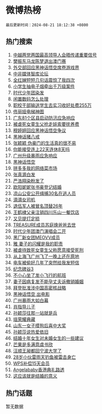 # 微博热榜

`最后更新时间：2024-08-21 18:12:38 +0800`

## 热门搜索

1. [中越两党两国最高领导人会晤传递重要信号](https://m.weibo.cn/search?containerid=100103type%3D1%26t%3D10%26q%3D%23%E4%B8%AD%E8%B6%8A%E4%B8%A4%E5%85%9A%E4%B8%A4%E5%9B%BD%E6%9C%80%E9%AB%98%E9%A2%86%E5%AF%BC%E4%BA%BA%E4%BC%9A%E6%99%A4%E4%BC%A0%E9%80%92%E9%87%8D%E8%A6%81%E4%BF%A1%E5%8F%B7%23&stream_entry_id=51&isnewpage=1&extparam=seat%3D1%26filter_type%3Drealtimehot%26stream_entry_id%3D51%26c_type%3D51%26q%3D%2523%25E4%25B8%25AD%25E8%25B6%258A%25E4%25B8%25A4%25E5%2585%259A%25E4%25B8%25A4%25E5%259B%25BD%25E6%259C%2580%25E9%25AB%2598%25E9%25A2%2586%25E5%25AF%25BC%25E4%25BA%25BA%25E4%25BC%259A%25E6%2599%25A4%25E4%25BC%25A0%25E9%2580%2592%25E9%2587%258D%25E8%25A6%2581%25E4%25BF%25A1%25E5%258F%25B7%2523%26pos%3D0%26dgr%3D0%26cate%3D10103%26display_time%3D1724235157%26pre_seqid%3D172423515731502280878)
1. [樊振东马龙陈梦退出澳门赛](https://m.weibo.cn/search?containerid=100103type%3D1%26t%3D10%26q%3D%23%E6%A8%8A%E6%8C%AF%E4%B8%9C%E9%A9%AC%E9%BE%99%E9%99%88%E6%A2%A6%E9%80%80%E5%87%BA%E6%BE%B3%E9%97%A8%E8%B5%9B%23&stream_entry_id=31&isnewpage=1&extparam=seat%3D1%26stream_entry_id%3D31%26band_rank%3D1%26c_type%3D31%26lcate%3D5001%26filter_type%3Drealtimehot%26cate%3D5001%26pos%3D0%26q%3D%2523%25E6%25A8%258A%25E6%258C%25AF%25E4%25B8%259C%25E9%25A9%25AC%25E9%25BE%2599%25E9%2599%2588%25E6%25A2%25A6%25E9%2580%2580%25E5%2587%25BA%25E6%25BE%25B3%25E9%2597%25A8%25E8%25B5%259B%2523%26flag%3D2%26dgr%3D0%26realpos%3D1%26display_time%3D1724235157%26pre_seqid%3D172423515731502280878)
1. [外交部回应黑神话悟空席卷游戏界](https://m.weibo.cn/search?containerid=100103type%3D1%26t%3D10%26q%3D%23%E5%A4%96%E4%BA%A4%E9%83%A8%E5%9B%9E%E5%BA%94%E9%BB%91%E7%A5%9E%E8%AF%9D%E6%82%9F%E7%A9%BA%E5%B8%AD%E5%8D%B7%E6%B8%B8%E6%88%8F%E7%95%8C%23&stream_entry_id=31&isnewpage=1&extparam=seat%3D1%26stream_entry_id%3D31%26band_rank%3D2%26c_type%3D31%26lcate%3D5001%26filter_type%3Drealtimehot%26cate%3D5001%26pos%3D1%26q%3D%2523%25E5%25A4%2596%25E4%25BA%25A4%25E9%2583%25A8%25E5%259B%259E%25E5%25BA%2594%25E9%25BB%2591%25E7%25A5%259E%25E8%25AF%259D%25E6%2582%259F%25E7%25A9%25BA%25E5%25B8%25AD%25E5%258D%25B7%25E6%25B8%25B8%25E6%2588%258F%25E7%2595%258C%2523%26flag%3D2%26dgr%3D0%26realpos%3D2%26display_time%3D1724235157%26pre_seqid%3D172423515731502280878)
1. [中非媒体智库论坛](https://m.weibo.cn/search?containerid=100103type%3D1%26t%3D10%26q%3D%23%E4%B8%AD%E9%9D%9E%E5%AA%92%E4%BD%93%E6%99%BA%E5%BA%93%E8%AE%BA%E5%9D%9B%23&stream_entry_id=31&isnewpage=1&extparam=seat%3D1%26stream_entry_id%3D31%26band_rank%3D3%26c_type%3D31%26lcate%3D5001%26filter_type%3Drealtimehot%26cate%3D5001%26pos%3D2%26q%3D%2523%25E4%25B8%25AD%25E9%259D%259E%25E5%25AA%2592%25E4%25BD%2593%25E6%2599%25BA%25E5%25BA%2593%25E8%25AE%25BA%25E5%259D%259B%2523%26flag%3D0%26dgr%3D0%26realpos%3D3%26display_time%3D1724235157%26pre_seqid%3D172423515731502280878)
1. [全红婵短短几句话震惊了我四次](https://m.weibo.cn/search?containerid=100103type%3D1%26t%3D10%26q%3D%23%E5%85%A8%E7%BA%A2%E5%A9%B5%E7%9F%AD%E7%9F%AD%E5%87%A0%E5%8F%A5%E8%AF%9D%E9%9C%87%E6%83%8A%E4%BA%86%E6%88%91%E5%9B%9B%E6%AC%A1%23&stream_entry_id=31&isnewpage=1&extparam=seat%3D1%26stream_entry_id%3D31%26band_rank%3D4%26c_type%3D31%26lcate%3D5001%26filter_type%3Drealtimehot%26cate%3D5001%26pos%3D3%26q%3D%2523%25E5%2585%25A8%25E7%25BA%25A2%25E5%25A9%25B5%25E7%259F%25AD%25E7%259F%25AD%25E5%2587%25A0%25E5%258F%25A5%25E8%25AF%259D%25E9%259C%2587%25E6%2583%258A%25E4%25BA%2586%25E6%2588%2591%25E5%259B%259B%25E6%25AC%25A1%2523%26flag%3D1%26dgr%3D0%26realpos%3D4%26display_time%3D1724235157%26pre_seqid%3D172423515731502280878)
1. [小学生抽电子烟牵出千万级案件](https://m.weibo.cn/search?containerid=100103type%3D1%26t%3D10%26q%3D%23%E5%B0%8F%E5%AD%A6%E7%94%9F%E6%8A%BD%E7%94%B5%E5%AD%90%E7%83%9F%E7%89%B5%E5%87%BA%E5%8D%83%E4%B8%87%E7%BA%A7%E6%A1%88%E4%BB%B6%23&stream_entry_id=31&isnewpage=1&extparam=seat%3D1%26stream_entry_id%3D31%26band_rank%3D5%26c_type%3D31%26lcate%3D5001%26filter_type%3Drealtimehot%26cate%3D5001%26pos%3D4%26q%3D%2523%25E5%25B0%258F%25E5%25AD%25A6%25E7%2594%259F%25E6%258A%25BD%25E7%2594%25B5%25E5%25AD%2590%25E7%2583%259F%25E7%2589%25B5%25E5%2587%25BA%25E5%258D%2583%25E4%25B8%2587%25E7%25BA%25A7%25E6%25A1%2588%25E4%25BB%25B6%2523%26flag%3D0%26dgr%3D0%26realpos%3D5%26display_time%3D1724235157%26pre_seqid%3D172423515731502280878)
1. [时代少年团染发](https://m.weibo.cn/search?containerid=100103type%3D1%26t%3D10%26q%3D%E6%97%B6%E4%BB%A3%E5%B0%91%E5%B9%B4%E5%9B%A2%E6%9F%93%E5%8F%91&stream_entry_id=31&isnewpage=1&extparam=seat%3D1%26stream_entry_id%3D31%26band_rank%3D6%26c_type%3D31%26lcate%3D5001%26filter_type%3Drealtimehot%26cate%3D5001%26pos%3D5%26q%3D%25E6%2597%25B6%25E4%25BB%25A3%25E5%25B0%2591%25E5%25B9%25B4%25E5%259B%25A2%25E6%259F%2593%25E5%258F%2591%26flag%3D1%26dgr%3D0%26realpos%3D6%26display_time%3D1724235157%26pre_seqid%3D172423515731502280878)
1. [闲置数码怎么处理](https://m.weibo.cn/search?containerid=100103type%3D1%26t%3D10%26q%3D%23%E9%97%B2%E7%BD%AE%E6%95%B0%E7%A0%81%E6%80%8E%E4%B9%88%E5%A4%84%E7%90%86%23&stream_entry_id=31&isnewpage=1&extparam=seat%3D1%26stream_entry_id%3D31%26band_rank%3D7%26is_ad_pos%3D1%26lcate%3D5001%26filter_type%3Drealtimehot%26pos%3D6%26c_type%3D31%26q%3D%2523%25E9%2597%25B2%25E7%25BD%25AE%25E6%2595%25B0%25E7%25A0%2581%25E6%2580%258E%25E4%25B9%2588%25E5%25A4%2584%25E7%2590%2586%2523%26cate%3D5001%26dgr%3D0%26adid%3D250820%26display_time%3D1724235157%26pre_seqid%3D172423515731502280878)
1. [职校干部输送学生去实习收好处费255万](https://m.weibo.cn/search?containerid=100103type%3D1%26t%3D10%26q%3D%23%E8%81%8C%E6%A0%A1%E5%B9%B2%E9%83%A8%E8%BE%93%E9%80%81%E5%AD%A6%E7%94%9F%E5%8E%BB%E5%AE%9E%E4%B9%A0%E6%94%B6%E5%A5%BD%E5%A4%84%E8%B4%B9255%E4%B8%87%23&stream_entry_id=31&isnewpage=1&extparam=seat%3D1%26stream_entry_id%3D31%26band_rank%3D7%26c_type%3D31%26lcate%3D5001%26filter_type%3Drealtimehot%26cate%3D5001%26pos%3D7%26q%3D%2523%25E8%2581%258C%25E6%25A0%25A1%25E5%25B9%25B2%25E9%2583%25A8%25E8%25BE%2593%25E9%2580%2581%25E5%25AD%25A6%25E7%2594%259F%25E5%258E%25BB%25E5%25AE%259E%25E4%25B9%25A0%25E6%2594%25B6%25E5%25A5%25BD%25E5%25A4%2584%25E8%25B4%25B9255%25E4%25B8%2587%2523%26flag%3D1%26dgr%3D0%26realpos%3D7%26display_time%3D1724235157%26pre_seqid%3D172423515731502280878)
1. [佟丽娅电梯神图](https://m.weibo.cn/search?containerid=100103type%3D1%26t%3D10%26q%3D%23%E4%BD%9F%E4%B8%BD%E5%A8%85%E7%94%B5%E6%A2%AF%E7%A5%9E%E5%9B%BE%23&stream_entry_id=31&isnewpage=1&extparam=seat%3D1%26stream_entry_id%3D31%26band_rank%3D8%26c_type%3D31%26lcate%3D5001%26filter_type%3Drealtimehot%26cate%3D5001%26pos%3D8%26q%3D%2523%25E4%25BD%259F%25E4%25B8%25BD%25E5%25A8%2585%25E7%2594%25B5%25E6%25A2%25AF%25E7%25A5%259E%25E5%259B%25BE%2523%26flag%3D1%26dgr%3D0%26realpos%3D8%26display_time%3D1724235157%26pre_seqid%3D172423515731502280878)
1. [广东81个区县启动防汛应急响应](https://m.weibo.cn/search?containerid=100103type%3D1%26t%3D10%26q%3D%23%E5%B9%BF%E4%B8%9C81%E4%B8%AA%E5%8C%BA%E5%8E%BF%E5%90%AF%E5%8A%A8%E9%98%B2%E6%B1%9B%E5%BA%94%E6%80%A5%E5%93%8D%E5%BA%94%23&stream_entry_id=31&isnewpage=1&extparam=seat%3D1%26stream_entry_id%3D31%26band_rank%3D9%26c_type%3D31%26lcate%3D5001%26filter_type%3Drealtimehot%26cate%3D5001%26pos%3D9%26q%3D%2523%25E5%25B9%25BF%25E4%25B8%259C81%25E4%25B8%25AA%25E5%258C%25BA%25E5%258E%25BF%25E5%2590%25AF%25E5%258A%25A8%25E9%2598%25B2%25E6%25B1%259B%25E5%25BA%2594%25E6%2580%25A5%25E5%2593%258D%25E5%25BA%2594%2523%26flag%3D1%26dgr%3D0%26realpos%3D9%26display_time%3D1724235157%26pre_seqid%3D172423515731502280878)
1. [被虐死女童生父抢走娃索要抚养费](https://m.weibo.cn/search?containerid=100103type%3D1%26t%3D10%26q%3D%23%E8%A2%AB%E8%99%90%E6%AD%BB%E5%A5%B3%E7%AB%A5%E7%94%9F%E7%88%B6%E6%8A%A2%E8%B5%B0%E5%A8%83%E7%B4%A2%E8%A6%81%E6%8A%9A%E5%85%BB%E8%B4%B9%23&stream_entry_id=31&isnewpage=1&extparam=seat%3D1%26stream_entry_id%3D31%26band_rank%3D10%26c_type%3D31%26lcate%3D5001%26filter_type%3Drealtimehot%26cate%3D5001%26pos%3D10%26q%3D%2523%25E8%25A2%25AB%25E8%2599%2590%25E6%25AD%25BB%25E5%25A5%25B3%25E7%25AB%25A5%25E7%2594%259F%25E7%2588%25B6%25E6%258A%25A2%25E8%25B5%25B0%25E5%25A8%2583%25E7%25B4%25A2%25E8%25A6%2581%25E6%258A%259A%25E5%2585%25BB%25E8%25B4%25B9%2523%26flag%3D1%26dgr%3D0%26realpos%3D10%26display_time%3D1724235157%26pre_seqid%3D172423515731502280878)
1. [穆婷婷回应黑神话悟空争议](https://m.weibo.cn/search?containerid=100103type%3D1%26t%3D10%26q%3D%23%E7%A9%86%E5%A9%B7%E5%A9%B7%E5%9B%9E%E5%BA%94%E9%BB%91%E7%A5%9E%E8%AF%9D%E6%82%9F%E7%A9%BA%E4%BA%89%E8%AE%AE%23&stream_entry_id=31&isnewpage=1&extparam=seat%3D1%26stream_entry_id%3D31%26band_rank%3D11%26c_type%3D31%26lcate%3D5001%26filter_type%3Drealtimehot%26cate%3D5001%26pos%3D11%26q%3D%2523%25E7%25A9%2586%25E5%25A9%25B7%25E5%25A9%25B7%25E5%259B%259E%25E5%25BA%2594%25E9%25BB%2591%25E7%25A5%259E%25E8%25AF%259D%25E6%2582%259F%25E7%25A9%25BA%25E4%25BA%2589%25E8%25AE%25AE%2523%26flag%3D2%26dgr%3D0%26realpos%3D11%26display_time%3D1724235157%26pre_seqid%3D172423515731502280878)
1. [黑神话猪八戒](https://m.weibo.cn/search?containerid=100103type%3D1%26t%3D10%26q%3D%E9%BB%91%E7%A5%9E%E8%AF%9D%E7%8C%AA%E5%85%AB%E6%88%92&stream_entry_id=31&isnewpage=1&extparam=seat%3D1%26stream_entry_id%3D31%26band_rank%3D12%26c_type%3D31%26lcate%3D5001%26filter_type%3Drealtimehot%26cate%3D5001%26pos%3D12%26q%3D%25E9%25BB%2591%25E7%25A5%259E%25E8%25AF%259D%25E7%258C%25AA%25E5%2585%25AB%25E6%2588%2592%26flag%3D0%26dgr%3D0%26realpos%3D12%26display_time%3D1724235157%26pre_seqid%3D172423515731502280878)
1. [张颖颖 伪豪门的生活真的很不易](https://m.weibo.cn/search?containerid=100103type%3D1%26t%3D10%26q%3D%E5%BC%A0%E9%A2%96%E9%A2%96+%E4%BC%AA%E8%B1%AA%E9%97%A8%E7%9A%84%E7%94%9F%E6%B4%BB%E7%9C%9F%E7%9A%84%E5%BE%88%E4%B8%8D%E6%98%93&stream_entry_id=31&isnewpage=1&extparam=seat%3D1%26stream_entry_id%3D31%26band_rank%3D13%26c_type%3D31%26lcate%3D5001%26filter_type%3Drealtimehot%26cate%3D5001%26pos%3D13%26q%3D%25E5%25BC%25A0%25E9%25A2%2596%25E9%25A2%2596%2520%25E4%25BC%25AA%25E8%25B1%25AA%25E9%2597%25A8%25E7%259A%2584%25E7%2594%259F%25E6%25B4%25BB%25E7%259C%259F%25E7%259A%2584%25E5%25BE%2588%25E4%25B8%258D%25E6%2598%2593%26flag%3D1%26dgr%3D0%26realpos%3D13%26display_time%3D1724235157%26pre_seqid%3D172423515731502280878)
1. [你能接受连上22天连休8天吗](https://m.weibo.cn/search?containerid=100103type%3D1%26t%3D10%26q%3D%23%E4%BD%A0%E8%83%BD%E6%8E%A5%E5%8F%97%E8%BF%9E%E4%B8%8A22%E5%A4%A9%E8%BF%9E%E4%BC%918%E5%A4%A9%E5%90%97%23&stream_entry_id=31&isnewpage=1&extparam=seat%3D1%26stream_entry_id%3D31%26band_rank%3D14%26c_type%3D31%26lcate%3D5001%26filter_type%3Drealtimehot%26cate%3D5001%26pos%3D14%26q%3D%2523%25E4%25BD%25A0%25E8%2583%25BD%25E6%258E%25A5%25E5%258F%2597%25E8%25BF%259E%25E4%25B8%258A22%25E5%25A4%25A9%25E8%25BF%259E%25E4%25BC%25918%25E5%25A4%25A9%25E5%2590%2597%2523%26flag%3D2%26dgr%3D0%26realpos%3D14%26display_time%3D1724235157%26pre_seqid%3D172423515731502280878)
1. [广州升级暴雨应急响应](https://m.weibo.cn/search?containerid=100103type%3D1%26t%3D10%26q%3D%23%E5%B9%BF%E5%B7%9E%E5%8D%87%E7%BA%A7%E6%9A%B4%E9%9B%A8%E5%BA%94%E6%80%A5%E5%93%8D%E5%BA%94%23&stream_entry_id=31&isnewpage=1&extparam=seat%3D1%26stream_entry_id%3D31%26band_rank%3D15%26c_type%3D31%26lcate%3D5001%26filter_type%3Drealtimehot%26cate%3D5001%26pos%3D15%26q%3D%2523%25E5%25B9%25BF%25E5%25B7%259E%25E5%258D%2587%25E7%25BA%25A7%25E6%259A%25B4%25E9%259B%25A8%25E5%25BA%2594%25E6%2580%25A5%25E5%2593%258D%25E5%25BA%2594%2523%26flag%3D1%26dgr%3D0%26realpos%3D15%26display_time%3D1724235157%26pre_seqid%3D172423515731502280878)
1. [黑神话悟空](https://m.weibo.cn/search?containerid=100103type%3D1%26t%3D10%26q%3D%E9%BB%91%E7%A5%9E%E8%AF%9D%E6%82%9F%E7%A9%BA&stream_entry_id=31&isnewpage=1&extparam=seat%3D1%26stream_entry_id%3D31%26band_rank%3D16%26c_type%3D31%26lcate%3D5001%26filter_type%3Drealtimehot%26cate%3D5001%26pos%3D16%26q%3D%25E9%25BB%2591%25E7%25A5%259E%25E8%25AF%259D%25E6%2582%259F%25E7%25A9%25BA%26flag%3D0%26dgr%3D0%26realpos%3D16%26display_time%3D1724235157%26pre_seqid%3D172423515731502280878)
1. [拼多多我的网络菜市场](https://m.weibo.cn/search?containerid=100103type%3D1%26t%3D10%26q%3D%23%E6%8B%BC%E5%A4%9A%E5%A4%9A%E6%88%91%E7%9A%84%E7%BD%91%E7%BB%9C%E8%8F%9C%E5%B8%82%E5%9C%BA%23&stream_entry_id=31&isnewpage=1&extparam=seat%3D1%26stream_entry_id%3D31%26band_rank%3D17%26realpos%3D17%26cate%3D5001%26lcate%3D5001%26filter_type%3Drealtimehot%26flag%3D0%26pos%3D17%26q%3D%2523%25E6%258B%25BC%25E5%25A4%259A%25E5%25A4%259A%25E6%2588%2591%25E7%259A%2584%25E7%25BD%2591%25E7%25BB%259C%25E8%258F%259C%25E5%25B8%2582%25E5%259C%25BA%2523%26c_type%3D31%26dgr%3D0%26adid%3D250595%26display_time%3D1724235157%26pre_seqid%3D172423515731502280878)
1. [张真源白发](https://m.weibo.cn/search?containerid=100103type%3D1%26t%3D10%26q%3D%E5%BC%A0%E7%9C%9F%E6%BA%90%E7%99%BD%E5%8F%91&stream_entry_id=31&isnewpage=1&extparam=seat%3D1%26stream_entry_id%3D31%26band_rank%3D18%26c_type%3D31%26lcate%3D5001%26filter_type%3Drealtimehot%26cate%3D5001%26pos%3D18%26q%3D%25E5%25BC%25A0%25E7%259C%259F%25E6%25BA%2590%25E7%2599%25BD%25E5%258F%2591%26flag%3D1%26dgr%3D0%26realpos%3D18%26display_time%3D1724235157%26pre_seqid%3D172423515731502280878)
1. [严浩翔染粉发了](https://m.weibo.cn/search?containerid=100103type%3D1%26t%3D10%26q%3D%23%E4%B8%A5%E6%B5%A9%E7%BF%94%E6%9F%93%E7%B2%89%E5%8F%91%E4%BA%86%23&stream_entry_id=31&isnewpage=1&extparam=seat%3D1%26stream_entry_id%3D31%26band_rank%3D19%26c_type%3D31%26lcate%3D5001%26filter_type%3Drealtimehot%26cate%3D5001%26pos%3D19%26q%3D%2523%25E4%25B8%25A5%25E6%25B5%25A9%25E7%25BF%2594%25E6%259F%2593%25E7%25B2%2589%25E5%258F%2591%25E4%25BA%2586%2523%26flag%3D1%26dgr%3D0%26realpos%3D19%26display_time%3D1724235157%26pre_seqid%3D172423515731502280878)
1. [欧阳妮妮张书豪登记结婚](https://m.weibo.cn/search?containerid=100103type%3D1%26t%3D10%26q%3D%23%E6%AC%A7%E9%98%B3%E5%A6%AE%E5%A6%AE%E5%BC%A0%E4%B9%A6%E8%B1%AA%E7%99%BB%E8%AE%B0%E7%BB%93%E5%A9%9A%23&stream_entry_id=31&isnewpage=1&extparam=seat%3D1%26stream_entry_id%3D31%26band_rank%3D20%26c_type%3D31%26lcate%3D5001%26filter_type%3Drealtimehot%26cate%3D5001%26pos%3D20%26q%3D%2523%25E6%25AC%25A7%25E9%2598%25B3%25E5%25A6%25AE%25E5%25A6%25AE%25E5%25BC%25A0%25E4%25B9%25A6%25E8%25B1%25AA%25E7%2599%25BB%25E8%25AE%25B0%25E7%25BB%2593%25E5%25A9%259A%2523%26flag%3D2%26dgr%3D0%26realpos%3D20%26display_time%3D1724235157%26pre_seqid%3D172423515731502280878)
1. [凉山公安公开缉捕30名在逃人员](https://m.weibo.cn/search?containerid=100103type%3D1%26t%3D10%26q%3D%23%E5%87%89%E5%B1%B1%E5%85%AC%E5%AE%89%E5%85%AC%E5%BC%80%E7%BC%89%E6%8D%9530%E5%90%8D%E5%9C%A8%E9%80%83%E4%BA%BA%E5%91%98%23&stream_entry_id=31&isnewpage=1&extparam=seat%3D1%26stream_entry_id%3D31%26band_rank%3D21%26c_type%3D31%26lcate%3D5001%26filter_type%3Drealtimehot%26cate%3D5001%26pos%3D21%26q%3D%2523%25E5%2587%2589%25E5%25B1%25B1%25E5%2585%25AC%25E5%25AE%2589%25E5%2585%25AC%25E5%25BC%2580%25E7%25BC%2589%25E6%258D%259530%25E5%2590%258D%25E5%259C%25A8%25E9%2580%2583%25E4%25BA%25BA%25E5%2591%2598%2523%26flag%3D0%26dgr%3D0%26realpos%3D21%26display_time%3D1724235157%26pre_seqid%3D172423515731502280878)
1. [滴滴女司机](https://m.weibo.cn/search?containerid=100103type%3D1%26t%3D10%26q%3D%E6%BB%B4%E6%BB%B4%E5%A5%B3%E5%8F%B8%E6%9C%BA&stream_entry_id=31&isnewpage=1&extparam=seat%3D1%26stream_entry_id%3D31%26band_rank%3D22%26c_type%3D31%26lcate%3D5001%26filter_type%3Drealtimehot%26cate%3D5001%26pos%3D22%26q%3D%25E6%25BB%25B4%25E6%25BB%25B4%25E5%25A5%25B3%25E5%258F%25B8%25E6%259C%25BA%26flag%3D1%26dgr%3D0%26realpos%3D22%26display_time%3D1724235157%26pre_seqid%3D172423515731502280878)
1. [退伍军人被冒名顶替26年](https://m.weibo.cn/search?containerid=100103type%3D1%26t%3D10%26q%3D%23%E9%80%80%E4%BC%8D%E5%86%9B%E4%BA%BA%E8%A2%AB%E5%86%92%E5%90%8D%E9%A1%B6%E6%9B%BF26%E5%B9%B4%23&stream_entry_id=31&isnewpage=1&extparam=seat%3D1%26stream_entry_id%3D31%26band_rank%3D23%26c_type%3D31%26lcate%3D5001%26filter_type%3Drealtimehot%26cate%3D5001%26pos%3D23%26q%3D%2523%25E9%2580%2580%25E4%25BC%258D%25E5%2586%259B%25E4%25BA%25BA%25E8%25A2%25AB%25E5%2586%2592%25E5%2590%258D%25E9%25A1%25B6%25E6%259B%25BF26%25E5%25B9%25B4%2523%26flag%3D0%26dgr%3D0%26realpos%3D23%26display_time%3D1724235157%26pre_seqid%3D172423515731502280878)
1. [王鹤棣父亲注销四川乐山一餐饮店](https://m.weibo.cn/search?containerid=100103type%3D1%26t%3D10%26q%3D%23%E7%8E%8B%E9%B9%A4%E6%A3%A3%E7%88%B6%E4%BA%B2%E6%B3%A8%E9%94%80%E5%9B%9B%E5%B7%9D%E4%B9%90%E5%B1%B1%E4%B8%80%E9%A4%90%E9%A5%AE%E5%BA%97%23&stream_entry_id=31&isnewpage=1&extparam=seat%3D1%26stream_entry_id%3D31%26band_rank%3D24%26c_type%3D31%26lcate%3D5001%26filter_type%3Drealtimehot%26cate%3D5001%26pos%3D24%26q%3D%2523%25E7%258E%258B%25E9%25B9%25A4%25E6%25A3%25A3%25E7%2588%25B6%25E4%25BA%25B2%25E6%25B3%25A8%25E9%2594%2580%25E5%259B%259B%25E5%25B7%259D%25E4%25B9%2590%25E5%25B1%25B1%25E4%25B8%2580%25E9%25A4%2590%25E9%25A5%25AE%25E5%25BA%2597%2523%26flag%3D0%26dgr%3D0%26realpos%3D24%26display_time%3D1724235157%26pre_seqid%3D172423515731502280878)
1. [又见提灯定损](https://m.weibo.cn/search?containerid=100103type%3D1%26t%3D10%26q%3D%23%E5%8F%88%E8%A7%81%E6%8F%90%E7%81%AF%E5%AE%9A%E6%8D%9F%23&stream_entry_id=31&isnewpage=1&extparam=seat%3D1%26stream_entry_id%3D31%26band_rank%3D25%26c_type%3D31%26lcate%3D5001%26filter_type%3Drealtimehot%26cate%3D5001%26pos%3D25%26q%3D%2523%25E5%258F%2588%25E8%25A7%2581%25E6%258F%2590%25E7%2581%25AF%25E5%25AE%259A%25E6%258D%259F%2523%26flag%3D1%26dgr%3D0%26realpos%3D25%26display_time%3D1724235157%26pre_seqid%3D172423515731502280878)
1. [TREASURE成员苏庭焕爸爸去世](https://m.weibo.cn/search?containerid=100103type%3D1%26t%3D10%26q%3D%23TREASURE%E6%88%90%E5%91%98%E8%8B%8F%E5%BA%AD%E7%84%95%E7%88%B8%E7%88%B8%E5%8E%BB%E4%B8%96%23&stream_entry_id=31&isnewpage=1&extparam=seat%3D1%26stream_entry_id%3D31%26band_rank%3D26%26c_type%3D31%26lcate%3D5001%26filter_type%3Drealtimehot%26cate%3D5001%26pos%3D26%26q%3D%2523TREASURE%25E6%2588%2590%25E5%2591%2598%25E8%258B%258F%25E5%25BA%25AD%25E7%2584%2595%25E7%2588%25B8%25E7%2588%25B8%25E5%258E%25BB%25E4%25B8%2596%2523%26flag%3D1%26dgr%3D0%26realpos%3D26%26display_time%3D1724235157%26pre_seqid%3D172423515731502280878)
1. [时代少年团澳门演唱会二开](https://m.weibo.cn/search?containerid=100103type%3D1%26t%3D10%26q%3D%E6%97%B6%E4%BB%A3%E5%B0%91%E5%B9%B4%E5%9B%A2%E6%BE%B3%E9%97%A8%E6%BC%94%E5%94%B1%E4%BC%9A%E4%BA%8C%E5%BC%80&stream_entry_id=31&isnewpage=1&extparam=seat%3D1%26stream_entry_id%3D31%26band_rank%3D27%26c_type%3D31%26lcate%3D5001%26filter_type%3Drealtimehot%26cate%3D5001%26pos%3D27%26q%3D%25E6%2597%25B6%25E4%25BB%25A3%25E5%25B0%2591%25E5%25B9%25B4%25E5%259B%25A2%25E6%25BE%25B3%25E9%2597%25A8%25E6%25BC%2594%25E5%2594%25B1%25E4%25BC%259A%25E4%25BA%258C%25E5%25BC%2580%26flag%3D1%26dgr%3D0%26realpos%3D27%26display_time%3D1724235157%26pre_seqid%3D172423515731502280878)
1. [黑厂新女团MEOVV成员](https://m.weibo.cn/search?containerid=100103type%3D1%26t%3D10%26q%3D%E9%BB%91%E5%8E%82%E6%96%B0%E5%A5%B3%E5%9B%A2MEOVV%E6%88%90%E5%91%98&stream_entry_id=31&isnewpage=1&extparam=seat%3D1%26stream_entry_id%3D31%26band_rank%3D28%26c_type%3D31%26lcate%3D5001%26filter_type%3Drealtimehot%26cate%3D5001%26pos%3D28%26q%3D%25E9%25BB%2591%25E5%258E%2582%25E6%2596%25B0%25E5%25A5%25B3%25E5%259B%25A2MEOVV%25E6%2588%2590%25E5%2591%2598%26flag%3D1%26dgr%3D0%26realpos%3D28%26display_time%3D1724235157%26pre_seqid%3D172423515731502280878)
1. [雅 妻子的闪耀是我的职责](https://m.weibo.cn/search?containerid=100103type%3D1%26t%3D10%26q%3D%E9%9B%85+%E5%A6%BB%E5%AD%90%E7%9A%84%E9%97%AA%E8%80%80%E6%98%AF%E6%88%91%E7%9A%84%E8%81%8C%E8%B4%A3&stream_entry_id=31&isnewpage=1&extparam=seat%3D1%26stream_entry_id%3D31%26band_rank%3D29%26c_type%3D31%26lcate%3D5001%26filter_type%3Drealtimehot%26cate%3D5001%26pos%3D29%26q%3D%25E9%259B%2585%2520%25E5%25A6%25BB%25E5%25AD%2590%25E7%259A%2584%25E9%2597%25AA%25E8%2580%2580%25E6%2598%25AF%25E6%2588%2591%25E7%259A%2584%25E8%2581%258C%25E8%25B4%25A3%26flag%3D1%26dgr%3D0%26realpos%3D29%26display_time%3D1724235157%26pre_seqid%3D172423515731502280878)
1. [被虐待致死女童生父称愿意接受死刑](https://m.weibo.cn/search?containerid=100103type%3D1%26t%3D10%26q%3D%23%E8%A2%AB%E8%99%90%E5%BE%85%E8%87%B4%E6%AD%BB%E5%A5%B3%E7%AB%A5%E7%94%9F%E7%88%B6%E7%A7%B0%E6%84%BF%E6%84%8F%E6%8E%A5%E5%8F%97%E6%AD%BB%E5%88%91%23&stream_entry_id=31&isnewpage=1&extparam=seat%3D1%26stream_entry_id%3D31%26band_rank%3D30%26c_type%3D31%26lcate%3D5001%26filter_type%3Drealtimehot%26cate%3D5001%26pos%3D30%26q%3D%2523%25E8%25A2%25AB%25E8%2599%2590%25E5%25BE%2585%25E8%2587%25B4%25E6%25AD%25BB%25E5%25A5%25B3%25E7%25AB%25A5%25E7%2594%259F%25E7%2588%25B6%25E7%25A7%25B0%25E6%2584%25BF%25E6%2584%258F%25E6%258E%25A5%25E5%258F%2597%25E6%25AD%25BB%25E5%2588%2591%2523%26flag%3D0%26dgr%3D0%26realpos%3D30%26display_time%3D1724235157%26pre_seqid%3D172423515731502280878)
1. [从上海飞广州飞了一晚上还在原地](https://m.weibo.cn/search?containerid=100103type%3D1%26t%3D10%26q%3D%23%E4%BB%8E%E4%B8%8A%E6%B5%B7%E9%A3%9E%E5%B9%BF%E5%B7%9E%E9%A3%9E%E4%BA%86%E4%B8%80%E6%99%9A%E4%B8%8A%E8%BF%98%E5%9C%A8%E5%8E%9F%E5%9C%B0%23&stream_entry_id=31&isnewpage=1&extparam=seat%3D1%26stream_entry_id%3D31%26band_rank%3D31%26c_type%3D31%26lcate%3D5001%26filter_type%3Drealtimehot%26cate%3D5001%26pos%3D31%26q%3D%2523%25E4%25BB%258E%25E4%25B8%258A%25E6%25B5%25B7%25E9%25A3%259E%25E5%25B9%25BF%25E5%25B7%259E%25E9%25A3%259E%25E4%25BA%2586%25E4%25B8%2580%25E6%2599%259A%25E4%25B8%258A%25E8%25BF%2598%25E5%259C%25A8%25E5%258E%259F%25E5%259C%25B0%2523%26flag%3D1%26dgr%3D0%26realpos%3D31%26display_time%3D1724235157%26pre_seqid%3D172423515731502280878)
1. [电车被偷好几年了突然给我发短信](https://m.weibo.cn/search?containerid=100103type%3D1%26t%3D10%26q%3D%23%E7%94%B5%E8%BD%A6%E8%A2%AB%E5%81%B7%E5%A5%BD%E5%87%A0%E5%B9%B4%E4%BA%86%E7%AA%81%E7%84%B6%E7%BB%99%E6%88%91%E5%8F%91%E7%9F%AD%E4%BF%A1%23&stream_entry_id=31&isnewpage=1&extparam=seat%3D1%26stream_entry_id%3D31%26band_rank%3D32%26c_type%3D31%26lcate%3D5001%26filter_type%3Drealtimehot%26cate%3D5001%26pos%3D32%26q%3D%2523%25E7%2594%25B5%25E8%25BD%25A6%25E8%25A2%25AB%25E5%2581%25B7%25E5%25A5%25BD%25E5%2587%25A0%25E5%25B9%25B4%25E4%25BA%2586%25E7%25AA%2581%25E7%2584%25B6%25E7%25BB%2599%25E6%2588%2591%25E5%258F%2591%25E7%259F%25AD%25E4%25BF%25A1%2523%26flag%3D0%26dgr%3D0%26realpos%3D32%26display_time%3D1724235157%26pre_seqid%3D172423515731502280878)
1. [纪念碑谷3](https://m.weibo.cn/search?containerid=100103type%3D1%26t%3D10%26q%3D%23%E7%BA%AA%E5%BF%B5%E7%A2%91%E8%B0%B73%23&stream_entry_id=31&isnewpage=1&extparam=seat%3D1%26stream_entry_id%3D31%26band_rank%3D33%26c_type%3D31%26lcate%3D5001%26filter_type%3Drealtimehot%26cate%3D5001%26pos%3D33%26q%3D%2523%25E7%25BA%25AA%25E5%25BF%25B5%25E7%25A2%2591%25E8%25B0%25B73%2523%26flag%3D1%26dgr%3D0%26realpos%3D33%26display_time%3D1724235157%26pre_seqid%3D172423515731502280878)
1. [不小心坐了发小飞行的航班](https://m.weibo.cn/search?containerid=100103type%3D1%26t%3D10%26q%3D%E4%B8%8D%E5%B0%8F%E5%BF%83%E5%9D%90%E4%BA%86%E5%8F%91%E5%B0%8F%E9%A3%9E%E8%A1%8C%E7%9A%84%E8%88%AA%E7%8F%AD&stream_entry_id=31&isnewpage=1&extparam=seat%3D1%26stream_entry_id%3D31%26band_rank%3D34%26c_type%3D31%26lcate%3D5001%26filter_type%3Drealtimehot%26cate%3D5001%26pos%3D34%26q%3D%25E4%25B8%258D%25E5%25B0%258F%25E5%25BF%2583%25E5%259D%2590%25E4%25BA%2586%25E5%258F%2591%25E5%25B0%258F%25E9%25A3%259E%25E8%25A1%258C%25E7%259A%2584%25E8%2588%25AA%25E7%258F%25AD%26flag%3D1%26dgr%3D0%26realpos%3D34%26display_time%3D1724235157%26pre_seqid%3D172423515731502280878)
1. [妻子因病复发不能孕丈夫诉撤销婚姻](https://m.weibo.cn/search?containerid=100103type%3D1%26t%3D10%26q%3D%23%E5%A6%BB%E5%AD%90%E5%9B%A0%E7%97%85%E5%A4%8D%E5%8F%91%E4%B8%8D%E8%83%BD%E5%AD%95%E4%B8%88%E5%A4%AB%E8%AF%89%E6%92%A4%E9%94%80%E5%A9%9A%E5%A7%BB%23&stream_entry_id=31&isnewpage=1&extparam=seat%3D1%26stream_entry_id%3D31%26band_rank%3D35%26c_type%3D31%26lcate%3D5001%26filter_type%3Drealtimehot%26cate%3D5001%26pos%3D35%26q%3D%2523%25E5%25A6%25BB%25E5%25AD%2590%25E5%259B%25A0%25E7%2597%2585%25E5%25A4%258D%25E5%258F%2591%25E4%25B8%258D%25E8%2583%25BD%25E5%25AD%2595%25E4%25B8%2588%25E5%25A4%25AB%25E8%25AF%2589%25E6%2592%25A4%25E9%2594%2580%25E5%25A9%259A%25E5%25A7%25BB%2523%26flag%3D0%26dgr%3D0%26realpos%3D35%26display_time%3D1724235157%26pre_seqid%3D172423515731502280878)
1. [拜登批准涉中国高密核战略](https://m.weibo.cn/search?containerid=100103type%3D1%26t%3D10%26q%3D%23%E6%8B%9C%E7%99%BB%E6%89%B9%E5%87%86%E6%B6%89%E4%B8%AD%E5%9B%BD%E9%AB%98%E5%AF%86%E6%A0%B8%E6%88%98%E7%95%A5%23&stream_entry_id=31&isnewpage=1&extparam=seat%3D1%26stream_entry_id%3D31%26band_rank%3D36%26c_type%3D31%26lcate%3D5001%26filter_type%3Drealtimehot%26cate%3D5001%26pos%3D36%26q%3D%2523%25E6%258B%259C%25E7%2599%25BB%25E6%2589%25B9%25E5%2587%2586%25E6%25B6%2589%25E4%25B8%25AD%25E5%259B%25BD%25E9%25AB%2598%25E5%25AF%2586%25E6%25A0%25B8%25E6%2588%2598%25E7%2595%25A5%2523%26flag%3D1%26dgr%3D0%26realpos%3D36%26display_time%3D1724235157%26pre_seqid%3D172423515731502280878)
1. [黑神话悟空 出电影](https://m.weibo.cn/search?containerid=100103type%3D1%26t%3D10%26q%3D%E9%BB%91%E7%A5%9E%E8%AF%9D%E6%82%9F%E7%A9%BA+%E5%87%BA%E7%94%B5%E5%BD%B1&stream_entry_id=31&isnewpage=1&extparam=seat%3D1%26stream_entry_id%3D31%26band_rank%3D37%26c_type%3D31%26lcate%3D5001%26filter_type%3Drealtimehot%26cate%3D5001%26pos%3D37%26q%3D%25E9%25BB%2591%25E7%25A5%259E%25E8%25AF%259D%25E6%2582%259F%25E7%25A9%25BA%2520%25E5%2587%25BA%25E7%2594%25B5%25E5%25BD%25B1%26flag%3D0%26dgr%3D0%26realpos%3D37%26display_time%3D1724235157%26pre_seqid%3D172423515731502280878)
1. [广州暴雨大如白幕](https://m.weibo.cn/search?containerid=100103type%3D1%26t%3D10%26q%3D%23%E5%B9%BF%E5%B7%9E%E6%9A%B4%E9%9B%A8%E5%A4%A7%E5%A6%82%E7%99%BD%E5%B9%95%23&stream_entry_id=31&isnewpage=1&extparam=seat%3D1%26stream_entry_id%3D31%26band_rank%3D38%26c_type%3D31%26lcate%3D5001%26filter_type%3Drealtimehot%26cate%3D5001%26pos%3D38%26q%3D%2523%25E5%25B9%25BF%25E5%25B7%259E%25E6%259A%25B4%25E9%259B%25A8%25E5%25A4%25A7%25E5%25A6%2582%25E7%2599%25BD%25E5%25B9%2595%2523%26flag%3D1%26dgr%3D0%26realpos%3D38%26display_time%3D1724235157%26pre_seqid%3D172423515731502280878)
1. [肖指导儿子](https://m.weibo.cn/search?containerid=100103type%3D1%26t%3D10%26q%3D%E8%82%96%E6%8C%87%E5%AF%BC%E5%84%BF%E5%AD%90&stream_entry_id=31&isnewpage=1&extparam=seat%3D1%26stream_entry_id%3D31%26band_rank%3D39%26c_type%3D31%26lcate%3D5001%26filter_type%3Drealtimehot%26cate%3D5001%26pos%3D39%26q%3D%25E8%2582%2596%25E6%258C%2587%25E5%25AF%25BC%25E5%2584%25BF%25E5%25AD%2590%26flag%3D1%26dgr%3D0%26realpos%3D39%26display_time%3D1724235157%26pre_seqid%3D172423515731502280878)
1. [孙颖莎往那一站就是兵](https://m.weibo.cn/search?containerid=100103type%3D1%26t%3D10%26q%3D%23%E5%AD%99%E9%A2%96%E8%8E%8E%E5%BE%80%E9%82%A3%E4%B8%80%E7%AB%99%E5%B0%B1%E6%98%AF%E5%85%B5%23&stream_entry_id=31&isnewpage=1&extparam=seat%3D1%26stream_entry_id%3D31%26band_rank%3D40%26c_type%3D31%26lcate%3D5001%26filter_type%3Drealtimehot%26cate%3D5001%26pos%3D40%26q%3D%2523%25E5%25AD%2599%25E9%25A2%2596%25E8%258E%258E%25E5%25BE%2580%25E9%2582%25A3%25E4%25B8%2580%25E7%25AB%2599%25E5%25B0%25B1%25E6%2598%25AF%25E5%2585%25B5%2523%26flag%3D1%26dgr%3D0%26realpos%3D40%26display_time%3D1724235157%26pre_seqid%3D172423515731502280878)
1. [瑶荣耀典藏](https://m.weibo.cn/search?containerid=100103type%3D1%26t%3D10%26q%3D%E7%91%B6%E8%8D%A3%E8%80%80%E5%85%B8%E8%97%8F&stream_entry_id=31&isnewpage=1&extparam=seat%3D1%26stream_entry_id%3D31%26band_rank%3D41%26c_type%3D31%26lcate%3D5001%26filter_type%3Drealtimehot%26cate%3D5001%26pos%3D41%26q%3D%25E7%2591%25B6%25E8%258D%25A3%25E8%2580%2580%25E5%2585%25B8%25E8%2597%258F%26flag%3D1%26dgr%3D0%26realpos%3D41%26display_time%3D1724235157%26pre_seqid%3D172423515731502280878)
1. [山东一女子摸狗后喜中大奖](https://m.weibo.cn/search?containerid=100103type%3D1%26t%3D10%26q%3D%23%E5%B1%B1%E4%B8%9C%E4%B8%80%E5%A5%B3%E5%AD%90%E6%91%B8%E7%8B%97%E5%90%8E%E5%96%9C%E4%B8%AD%E5%A4%A7%E5%A5%96%23&stream_entry_id=31&isnewpage=1&extparam=seat%3D1%26stream_entry_id%3D31%26band_rank%3D42%26c_type%3D31%26lcate%3D5001%26filter_type%3Drealtimehot%26cate%3D5001%26pos%3D42%26q%3D%2523%25E5%25B1%25B1%25E4%25B8%259C%25E4%25B8%2580%25E5%25A5%25B3%25E5%25AD%2590%25E6%2591%25B8%25E7%258B%2597%25E5%2590%258E%25E5%2596%259C%25E4%25B8%25AD%25E5%25A4%25A7%25E5%25A5%2596%2523%26flag%3D1%26dgr%3D0%26realpos%3D42%26display_time%3D1724235157%26pre_seqid%3D172423515731502280878)
1. [孙颖莎说热爱依旧](https://m.weibo.cn/search?containerid=100103type%3D1%26t%3D10%26q%3D%23%E5%AD%99%E9%A2%96%E8%8E%8E%E8%AF%B4%E7%83%AD%E7%88%B1%E4%BE%9D%E6%97%A7%23&stream_entry_id=31&isnewpage=1&extparam=seat%3D1%26stream_entry_id%3D31%26band_rank%3D43%26c_type%3D31%26lcate%3D5001%26filter_type%3Drealtimehot%26cate%3D5001%26pos%3D43%26q%3D%2523%25E5%25AD%2599%25E9%25A2%2596%25E8%258E%258E%25E8%25AF%25B4%25E7%2583%25AD%25E7%2588%25B1%25E4%25BE%259D%25E6%2597%25A7%2523%26flag%3D1%26dgr%3D0%26realpos%3D43%26display_time%3D1724235157%26pre_seqid%3D172423515731502280878)
1. [结婚十年女生对未婚女生的一些建议](https://m.weibo.cn/search?containerid=100103type%3D1%26t%3D10%26q%3D%23%E7%BB%93%E5%A9%9A%E5%8D%81%E5%B9%B4%E5%A5%B3%E7%94%9F%E5%AF%B9%E6%9C%AA%E5%A9%9A%E5%A5%B3%E7%94%9F%E7%9A%84%E4%B8%80%E4%BA%9B%E5%BB%BA%E8%AE%AE%23&stream_entry_id=31&isnewpage=1&extparam=seat%3D1%26stream_entry_id%3D31%26band_rank%3D44%26c_type%3D31%26lcate%3D5001%26filter_type%3Drealtimehot%26cate%3D5001%26pos%3D44%26q%3D%2523%25E7%25BB%2593%25E5%25A9%259A%25E5%258D%2581%25E5%25B9%25B4%25E5%25A5%25B3%25E7%2594%259F%25E5%25AF%25B9%25E6%259C%25AA%25E5%25A9%259A%25E5%25A5%25B3%25E7%2594%259F%25E7%259A%2584%25E4%25B8%2580%25E4%25BA%259B%25E5%25BB%25BA%25E8%25AE%25AE%2523%26flag%3D1%26dgr%3D0%26realpos%3D44%26display_time%3D1724235157%26pre_seqid%3D172423515731502280878)
1. [芒果是多满意虞书欣](https://m.weibo.cn/search?containerid=100103type%3D1%26t%3D10%26q%3D%23%E8%8A%92%E6%9E%9C%E6%98%AF%E5%A4%9A%E6%BB%A1%E6%84%8F%E8%99%9E%E4%B9%A6%E6%AC%A3%23&stream_entry_id=31&isnewpage=1&extparam=seat%3D1%26stream_entry_id%3D31%26band_rank%3D45%26c_type%3D31%26lcate%3D5001%26filter_type%3Drealtimehot%26cate%3D5001%26pos%3D45%26q%3D%2523%25E8%258A%2592%25E6%259E%259C%25E6%2598%25AF%25E5%25A4%259A%25E6%25BB%25A1%25E6%2584%258F%25E8%2599%259E%25E4%25B9%25A6%25E6%25AC%25A3%2523%26flag%3D1%26dgr%3D0%26realpos%3D45%26display_time%3D1724235157%26pre_seqid%3D172423515731502280878)
1. [汪顺王昶都回宁波大学了](https://m.weibo.cn/search?containerid=100103type%3D1%26t%3D10%26q%3D%23%E6%B1%AA%E9%A1%BA%E7%8E%8B%E6%98%B6%E9%83%BD%E5%9B%9E%E5%AE%81%E6%B3%A2%E5%A4%A7%E5%AD%A6%E4%BA%86%23&stream_entry_id=31&isnewpage=1&extparam=seat%3D1%26stream_entry_id%3D31%26band_rank%3D46%26c_type%3D31%26lcate%3D5001%26filter_type%3Drealtimehot%26cate%3D5001%26pos%3D46%26q%3D%2523%25E6%25B1%25AA%25E9%25A1%25BA%25E7%258E%258B%25E6%2598%25B6%25E9%2583%25BD%25E5%259B%259E%25E5%25AE%2581%25E6%25B3%25A2%25E5%25A4%25A7%25E5%25AD%25A6%25E4%25BA%2586%2523%26flag%3D1%26dgr%3D0%26realpos%3D46%26display_time%3D1724235157%26pre_seqid%3D172423515731502280878)
1. [28岁小伙雷雨天钓鱼被雷击身亡](https://m.weibo.cn/search?containerid=100103type%3D1%26t%3D10%26q%3D%2328%E5%B2%81%E5%B0%8F%E4%BC%99%E9%9B%B7%E9%9B%A8%E5%A4%A9%E9%92%93%E9%B1%BC%E8%A2%AB%E9%9B%B7%E5%87%BB%E8%BA%AB%E4%BA%A1%23&stream_entry_id=31&isnewpage=1&extparam=seat%3D1%26stream_entry_id%3D31%26band_rank%3D47%26c_type%3D31%26lcate%3D5001%26filter_type%3Drealtimehot%26cate%3D5001%26pos%3D47%26q%3D%252328%25E5%25B2%2581%25E5%25B0%258F%25E4%25BC%2599%25E9%259B%25B7%25E9%259B%25A8%25E5%25A4%25A9%25E9%2592%2593%25E9%25B1%25BC%25E8%25A2%25AB%25E9%259B%25B7%25E5%2587%25BB%25E8%25BA%25AB%25E4%25BA%25A1%2523%26flag%3D0%26dgr%3D0%26realpos%3D47%26display_time%3D1724235157%26pre_seqid%3D172423515731502280878)
1. [WPS补偿15天会员](https://m.weibo.cn/search?containerid=100103type%3D1%26t%3D10%26q%3D%23WPS%E8%A1%A5%E5%81%BF15%E5%A4%A9%E4%BC%9A%E5%91%98%23&stream_entry_id=31&isnewpage=1&extparam=seat%3D1%26stream_entry_id%3D31%26band_rank%3D48%26c_type%3D31%26lcate%3D5001%26filter_type%3Drealtimehot%26cate%3D5001%26pos%3D48%26q%3D%2523WPS%25E8%25A1%25A5%25E5%2581%25BF15%25E5%25A4%25A9%25E4%25BC%259A%25E5%2591%2598%2523%26flag%3D1%26dgr%3D0%26realpos%3D48%26display_time%3D1724235157%26pre_seqid%3D172423515731502280878)
1. [Angelababy香港典礼路透](https://m.weibo.cn/search?containerid=100103type%3D1%26t%3D10%26q%3D%23Angelababy%E9%A6%99%E6%B8%AF%E5%85%B8%E7%A4%BC%E8%B7%AF%E9%80%8F%23&stream_entry_id=31&isnewpage=1&extparam=seat%3D1%26stream_entry_id%3D31%26band_rank%3D49%26c_type%3D31%26lcate%3D5001%26filter_type%3Drealtimehot%26cate%3D5001%26pos%3D49%26q%3D%2523Angelababy%25E9%25A6%2599%25E6%25B8%25AF%25E5%2585%25B8%25E7%25A4%25BC%25E8%25B7%25AF%25E9%2580%258F%2523%26flag%3D0%26dgr%3D0%26realpos%3D49%26display_time%3D1724235157%26pre_seqid%3D172423515731502280878)
1. [这应该就是结婚的意义](https://m.weibo.cn/search?containerid=100103type%3D1%26t%3D10%26q%3D%23%E8%BF%99%E5%BA%94%E8%AF%A5%E5%B0%B1%E6%98%AF%E7%BB%93%E5%A9%9A%E7%9A%84%E6%84%8F%E4%B9%89%23&stream_entry_id=31&isnewpage=1&extparam=seat%3D1%26stream_entry_id%3D31%26band_rank%3D50%26c_type%3D31%26lcate%3D5001%26filter_type%3Drealtimehot%26cate%3D5001%26pos%3D50%26q%3D%2523%25E8%25BF%2599%25E5%25BA%2594%25E8%25AF%25A5%25E5%25B0%25B1%25E6%2598%25AF%25E7%25BB%2593%25E5%25A9%259A%25E7%259A%2584%25E6%2584%258F%25E4%25B9%2589%2523%26flag%3D0%26dgr%3D0%26realpos%3D50%26display_time%3D1724235157%26pre_seqid%3D172423515731502280878)

## 热门话题

暂无数据
